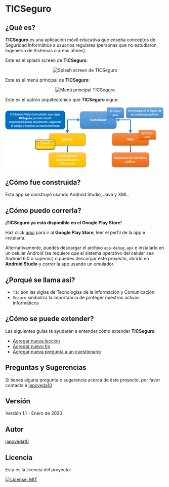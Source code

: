 # TICSeguro

## ¿Qué es?

**TICSeguro** es una aplicación móvil educativa que enseña conceptos de Seguridad Informática a usuarios regulares (personas que no estudiaron Ingeniería de Sistemas o áreas afines).

Este es el splash screen de **TICSeguro**:

<p align="center">
  <img alt="Splash screen de TICSeguro" src="https://github.com/JulioPoveda/TICSeguro/blob/master/images/TICSeguro_splash_screen.png?raw=true" height="500" width="300">
</p>

Este es el menú principal de **TICSeguro**:

<p align="center">
  <img alt="Menú principal TICSeguro" src="https://github.com/JulioPoveda/TICSeguro/blob/master/images/TICSeguro_main_menu.png?raw=true" height="500" width="300">
</p>

Este es el patrón arquitectónico que **TICSeguro** sigue:

<p align="center">
  <img alt="Patrón Arquitectónico Modelo Vista Controlador de TICSeguro" src="https://raw.githubusercontent.com/JulioPoveda/TICSeguro/master/images/PATRON_ARQUITECTONICO.png">
</p>

## ¿Cómo fue construida?

Esta app se construyó usando Android Studio, Java y XML.

## ¿Cómo puedo correrla?

**¡TICSeguro ya está disponible en el Google Play Store!** 

Haz click [aquí](https://play.google.com/store/apps/details?id=com.educationalappsdev.ticseguro&hl=es_419) para ir al **Google Play Store**, leer el perfil de la app e instalarla.

Alternativamente, puedes descargar el archivo `app-debug.apk` e instalarlo en un celular Android (se requiere que el sistema operativo del celular sea Android 6.0 o superior) o puedes descargar éste proyecto, abrirlo en **Android Studio** y correr la app usando un emulador.

## ¿Porqué se llama así?

* ```TIC``` son las siglas de Tecnologías de la Información y Comunicación
* ```Seguro``` simboliza la importancia de proteger nuestros activos informáticos

## ¿Cómo se puede extender?

Las siguientes guías te ayudarán a entender cómo extender **TICSeguro**:

* [Agregar nueva lección](https://github.com/JulioPoveda/TICSeguro/blob/master/EXTENDER%20LA%20APP/AGREGAR_NUEVA_LECCION.md)
* [Agregar nuevo tip](https://github.com/JulioPoveda/TICSeguro/blob/master/EXTENDER%20LA%20APP/AGREGAR_NUEVO_TIP.md)
* [Agregar nueva pregunta a un cuestionario](https://github.com/JulioPoveda/TICSeguro/blob/master/EXTENDER%20LA%20APP/AGREGAR_NUEVA_PREGUNTA_CUESTIONARIO.md)

## Preguntas y Sugerencias

Si tienes alguna pregunta o sugerencia acerca de éste proyecto, por favor contacta a [japoveda10](mailto:ja.poveda10@uniandes.edu.co)

## Versión

Versión 1.1 - Enero de 2020

## Autor

[japoveda10](https://github.com/japoveda10)

## Licencia

Esta es la licencia del proyecto:

[![License: MIT](https://img.shields.io/badge/License-MIT-yellow.svg)](https://opensource.org/licenses/MIT)
